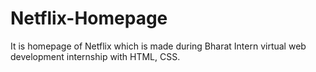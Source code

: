 # Netflix-Homepage
It is homepage of Netflix which is made during Bharat Intern virtual web development internship with HTML, CSS.
